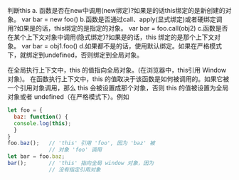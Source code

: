 判断this
a. 函数是否在new中调用(new绑定)?如果是的话this绑定的是新创建的对象。
var bar = new foo()
b.函数是否通过call、apply(显式绑定)或者硬绑定调用?如果是的话，this绑定的是指定的对象。
var bar = foo.call(obj2)
c.函数是否在某个上下文对象中调用(隐式绑定)?如果是的话，this 绑定的是那个上下文对象。
var bar = obj1.foo()
d.如果都不是的话，使用默认绑定。如果在严格模式下，就绑定到undefined，否则绑定到全局对象。


在全局执行上下文中，this 的值指向全局对象。(在浏览器中，this引用 Window 对象)。
在函数执行上下文中，this 的值取决于该函数是如何被调用的。如果它被一个引用对象调用，那么 this 会被设置成那个对象，否则 this 的值被设置为全局对象或者 undefined（在严格模式下）。例如

``` js
let foo = {
  baz: function() {
  console.log(this);
  }
}
foo.baz();   // 'this' 引用 'foo', 因为 'baz' 被
             // 对象 'foo' 调用
let bar = foo.baz;
bar();       // 'this' 指向全局 window 对象，因为
             // 没有指定引用对象
```